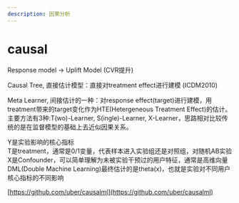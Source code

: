 ```yaml
---
description: 因果分析
---
```


# causal

Response model -&gt; Uplift Model \(CVR提升\)

Causal Tree, 直接估计模型：直接对treatment effect进行建模 \(ICDM2010\)

Meta Learner, 间接估计的一种：对response effect\(target\)进行建模，用treatment带来的target变化作为HTE\(Hetergeneous Treatment Effect\)的估计。主要方法有3种:T\(wo\)-Learner, S\(ingle\)-Learner, X-Learner，思路相对比较传统的是在监督模型的基础上去近似因果关系。

Y是实验影响的核心指标  
T是treatment，通常是0/1变量，代表样本进入实验组还是对照组，对随机AB实验  
X是Confounder，可以简单理解为未被实验干预过的用户特征，通常是高维向量  
DML\(Double Machine Learning\)最终估计的是theta\(x\)，也就是实验对不同用户核心指标的不同影响

[https://github.com/uber/causalml](https://github.com/uber/causalml)



